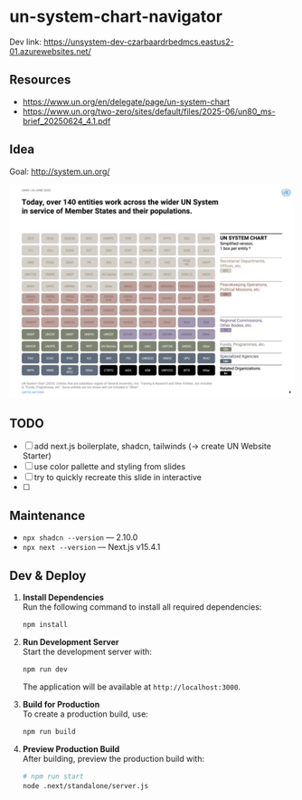 # un-system-chart-navigator

Dev link: https://unsystem-dev-czarbaardrbedmcs.eastus2-01.azurewebsites.net/


## Resources

- https://www.un.org/en/delegate/page/un-system-chart
- https://www.un.org/two-zero/sites/default/files/2025-06/un80_ms-brief_20250624_4.1.pdf

## Idea

Goal: http://system.un.org/

![UN System](docs/chart.png)

## TODO

- [ ] add next.js boilerplate, shadcn, tailwinds (-> create UN Website Starter)
- [ ] use color pallette and styling from slides
- [ ] try to quickly recreate this slide in interactive
- [ ]

## Maintenance

- `npx shadcn --version` –– 2.10.0
- `npx next --version` –– Next.js v15.4.1

## Dev & Deploy

1. **Install Dependencies**  
    Run the following command to install all required dependencies:
    ```bash
    npm install
    ```

2. **Run Development Server**  
    Start the development server with:
    ```bash
    npm run dev
    ```
    The application will be available at `http://localhost:3000`.

3. **Build for Production**  
    To create a production build, use:
    ```bash
    npm run build
    ```

4. **Preview Production Build**  
    After building, preview the production build with:
    ```bash
    # npm run start
    node .next/standalone/server.js
    ```